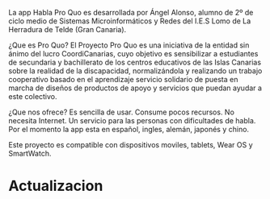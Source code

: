 La app Habla Pro Quo es desarrollada por Ángel Alonso, alumno de 2º de ciclo medio de Sistemas Microinformáticos y Redes del I.E.S Lomo de La Herradura de Telde (Gran Canaria).

¿Que es Pro Quo?
El Proyecto Pro Quo es una iniciativa de la entidad sin ánimo del lucro CoordiCanarias, cuyo objetivo es sensibilizar a estudiantes de secundaria y bachillerato de los centros educativos de las Islas Canarias sobre la realidad de la discapacidad, normalizándola y realizando un trabajo cooperativo basado en el aprendizaje servicio solidario de puesta en marcha de diseños de productos de apoyo y servicios que puedan ayudar a este colectivo.

¿Que nos ofrece?
Es sencilla de usar.
Consume pocos recursos.
No necesita Internet.
Un servicio para las personas con dificultades de habla.
Por el momento la app esta en español, ingles, alemán, japonés y chino.

Este proyecto es compatible con dispositivos moviles, tablets, Wear OS y SmartWatch.

# Actualizacion